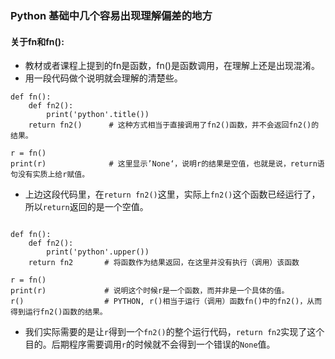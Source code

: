 ### Python 基础中几个容易出现理解偏差的地方

#### 关于fn和fn():

- 教材或者课程上提到的fn是函数，fn()是函数调用，在理解上还是出现混淆。
- 用一段代码做个说明就会理解的清楚些。
```
def fn():
    def fn2():
        print('python'.title())
    return fn2()      # 这种方式相当于直接调用了fn2()函数，并不会返回fn2()的结果。

r = fn()
print(r)              # 这里显示’None‘，说明r的结果是空值，也就是说，return语句没有实质上给r赋值。
```
- 上边这段代码里，在`return fn2()`这里，实际上`fn2()`这个函数已经运行了，所以`return`返回的是一个空值。  

```

def fn():
    def fn2():
        print('python'.upper())
    return fn2       # 将函数作为结果返回，在这里并没有执行（调用）该函数

r = fn()
print(r)             # 说明这个时候r是一个函数，而并非是一个具体的值。
r()                  # PYTHON, r()相当于运行（调用）函数fn()中的fn2()，从而得到运行fn2()函数的结果。

```
- 我们实际需要的是让`r`得到一个`fn2()`的整个运行代码，`return fn2`实现了这个目的。后期程序需要调用`r`的时候就不会得到一个错误的`None`值。
